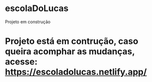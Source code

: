 # escolaDoLucas
Projeto em construção
# Projeto está em contrução, caso queira acomphar as mudanças, acesse:  https://escoladolucas.netlify.app/
